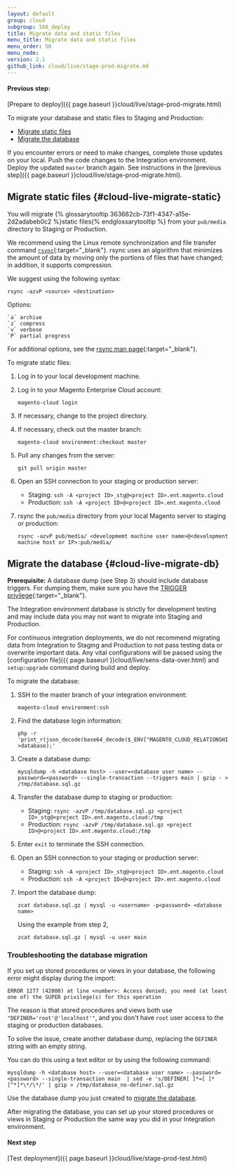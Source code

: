 ```yaml
---
layout: default
group: cloud
subgroup: 160_deploy
title: Migrate data and static files
menu_title: Migrate data and static files
menu_order: 50
menu_node:
version: 2.1
github_link: cloud/live/stage-prod-migrate.md
---
```


#### Previous step:
[Prepare to deploy]({{ page.baseurl }}cloud/live/stage-prod-migrate.html)

To migrate your database and static files to Staging and Production:

*	[Migrate static files](#cloud-live-migrate-static)
*	[Migrate the database](#cloud-live-migrate-db)

If you encounter errors or need to make changes, complete those updates on your local. Push the code changes to the Integration environment. Deploy the updated `master` branch again. See instructions in the [previous step]({{ page.baseurl }}cloud/live/stage-prod-migrate.html).

## Migrate static files {#cloud-live-migrate-static}
You will migrate {% glossarytooltip 363662cb-73f1-4347-a15e-2d2adabeb0c2 %}static files{% endglossarytooltip %} from your `pub/media` directory to Staging or Production.

We recommend using the Linux remote synchronization and file transfer command [`rsync`](https://en.wikipedia.org/wiki/Rsync){:target="_blank"}. rsync uses an algorithm that minimizes the amount of data by moving only the portions of files that have changed; in addition, it supports compression.

We suggest using the following syntax:

	rsync -azvP <source> <destination>

Options:

	`a` archive
	`z` compress
	`v` verbose
	`P` partial progress

For additional options, see the [rsync man page](http://linux.die.net/man/1/rsync){:target="_blank"}.

To migrate static files:

1.	Log in to your local development machine.
2.	Log in to your Magento Enterprise Cloud account:

		magento-cloud login
3.	If necessary, change to the project directory.
4.	If necessary, check out the master branch:

		magento-cloud environment:checkout master
5.	Pull any changes from the server:

		git pull origin master
6.	Open an SSH connection to your staging or production server:

	*	Staging: `ssh -A <project ID>_stg@<project ID>.ent.magento.cloud`
	*	Production: `ssh -A <project ID>@<project ID>.ent.magento.cloud`
6.	rsync the `pub/media` directory from your local Magento server to staging or production:

		rsync -azvP pub/media/ <developmemt machine user name>@<development machine host or IP>:pub/media/

## Migrate the database {#cloud-live-migrate-db}

**Prerequisite:** A database dump (see Step 3) should include database triggers. For dumping them, make sure you have the [TRIGGER privilege](https://dev.mysql.com/doc/refman/5.7/en/privileges-provided.html#priv_trigger){:target="_blank"}.

The Integration environment database is strictly for development testing and may include data you may not want to migrate into Staging and Production.

For continuous integration deployments, we do not recommend migrating data from Integration to Staging and Production to not pass testing data or overwrite important data. Any vital configurations will be passed using the [configuration file]({{ page.baseurl }}cloud/live/sens-data-over.html) and `setup:upgrade` command during build and deploy.

To migrate the database:

1.	SSH to the master branch of your integration environment:

		magento-cloud environment:ssh
2.	Find the database login information:

		php -r 'print_r(json_decode(base64_decode($_ENV["MAGENTO_CLOUD_RELATIONSHIPS"]))->database);'
3.	Create a database dump:

		mysqldump -h <database host> --user=<database user name> --password=<password> --single-transaction --triggers main | gzip - > /tmp/database.sql.gz
4.	Transfer the database dump to staging or production:

	*	Staging: `rsync -azvP /tmp/database.sql.gz <project ID>_stg@<project ID>.ent.magento.cloud:/tmp`
	*	Production: `rsync -azvP /tmp/database.sql.gz <project ID>@<project ID>.ent.magento.cloud:/tmp`
8.	Enter `exit` to terminate the SSH connection.
9.	Open an SSH connection to your staging or production server:

	*	Staging: `ssh -A <project ID>_stg@<project ID>.ent.magento.cloud`
	*	Production: `ssh -A <project ID>@<project ID>.ent.magento.cloud`
10.	Import the database dump:

		zcat database.sql.gz | mysql -u <username> -p<password> <database name>

	Using the example from step 2,

		zcat database.sql.gz | mysql -u user main

### Troubleshooting the database migration
If you set up stored procedures or views in your database, the following error might display during the import:

	ERROR 1277 (42000) at line <number>: Access denied; you need (at least one of) the SUPER privilege(s) for this operation

The reason is that stored procedures and views both use `"DEFINER='root'@'localhost'"`, and you don't have `root` user access to the staging or production databases.

To solve the issue, create another database dump, replacing the `DEFINER` string with an empty string.

You can do this using a text editor or by using the following command:

	mysqldump -h <database host> --user=<database user name> --password=<password> --single-transaction main  | sed -e 's/DEFINER[ ]*=[ ]*[^*]*\*/\*/' | gzip > /tmp/database_no-definer.sql.gz

Use the database dump you just created to [migrate the database](#cloud-live-migrate-db).

<div class="bs-callout bs-callout-info" id="info">
  <p>After migrating the database, you can set up your stored procedures or views in Staging or Production the same way you did in your Integration environment.</p>
</div>

#### Next step
[Test deployment]({{ page.baseurl }}cloud/live/stage-prod-test.html)
